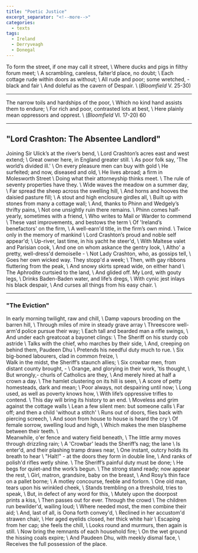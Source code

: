 ```yaml
---
title: "Poetic Justice"
excerpt_separator: "<!--more-->"
categories:
  - texts
tags:
  - Ireland
  - Derryveagh
  - Donegal
---
```


To form the street, if one may call it street,       \\
Where ducks and pigs in filthy forum meet;       \\
A scrambling, careless, falter’d place, no doubt;       \\
Each cottage rude within doors as without;       \\
All rude and poor; some wretched, - black and fair       \\
And doleful as the cavern of Despair.       \\
(_Bloomfield_ V. 25-30)  
<!--more-->

***  
The narrow toils and hardships of the poor,       \\
Which no kind hand assists them to endure;       \\
For rich and poor, contrasted lots at best,       \\
Here plainly mean oppressors and opprest.       \\
(_Bloomfield_ VI. 17-20) 60  

***  
## "Lord Crashton: The Absentee Landlord"  

Joining Sir Ulick’s at the river’s bend,       \\
Lord Crashton’s acres east and west extend;       \\
Great owner here, in England greater still.       \\
As poor folk say, 'The world’s divided ill.'       \\
On every pleasure men can buy with gold       \\
He surfeited; and now, diseased and old,       \\
He lives abroad; a firm in Molesworth Street       \\
Doing what their attorneyship thinks meet.       \\
The rule of seventy properties have they.       \\
Wide waves the meadow on a summer day,       \\
Far spread the sheep across the swelling hill,       \\
And horns and hooves the daisied pasture fill;       \\
A stout and high enclosure girdles all,       \\
Built up with stones from many a cottage wall;       \\
And, thanks to Phinn and Wedgely’s thrifty pains,       \\
Not one unsightly ruin there remains.       \\
Phinn comes half-yearly, sometimes with a friend,       \\
Who writes to Mail or Warder to commend       \\
These vast improvements, and bestows the term       \\
Of 'Ireland’s benefactors' on the firm,       \\
A well-earn'd title, in the firm’s own mind.       \\
Twice only in the memory of mankind       \\
Lord Crashton’s proud and noble self appear'd;       \\
Up-river, last time, in his yacht he steer'd,       \\
With Maltese valet and Parisian cook,       \\
And one on whom askance the gentry look,       \\
Altho' a pretty, well-dress'd demoiselle -       \\
Not Lady Crashton, who, as gossips tell,       \\
Goes her own wicked way. They stopp'd a week;       \\
Then, with gay ribbons fluttering from the peak,       \\
And snowy skirts spread wide, on either hand       \\
The Aphrodite curtsied to the land,       \\
And glided off. My Lord, with gouty legs,       \\
Drinks Baden-Baden water, and life’s dregs,       \\
With cynic jest inlays his black despair,       \\
And curses all things from his easy chair.       \\

***  
### "The Eviction"  

In early morning twilight, raw and chill,       \\
Damp vapours brooding on the barren hill,       \\
Through miles of mire in steady grave array       \\
Threescore well-arm'd police pursue their way;       \\
Each tall and bearded man a rifle swings,       \\
And under each greatcoat a bayonet clings:       \\
The Sheriff on his sturdy cob astride       \\
Talks with the chief, who marches by their side,       \\
And, creeping on behind them, Paudeen Dhu       \\
Pretends his needful duty much to rue.       \\
Six big-boned labourers, clad in common freize,     \\  
Walk in the midst, the Sheriff’s staunch allies;       \\
Six crowbar men, from distant county brought, -       \\
Orange, and glorying in their work, 'tis thought,       \\
But wrongly,- churls of Catholics are they,       \\
And merely hired at half a crown a day.       \\
The hamlet clustering on its hill is seen,       \\
A score of petty homesteads, dark and mean;       \\
Poor always, not despairing until now;       \\
Long used, as well as poverty knows how,       \\
With life’s oppressive trifles to contend.       \\
This day will bring its history to an end.       \\
Moveless and grim against the cottage walls       \\
Lean a few silent men: but someone calls       \\
Far off; and then a child 'without a stitch'       \\
Runs out of doors, flies back with piercing screech,      \\
And soon from house to house is heard the cry       \\
Of female sorrow, swelling loud and high,       \\
Which makes the men blaspheme between their teeth.     \\  
Meanwhile, o'er fence and watery field beneath,       \\
The little army moves through drizzling rain;       \\
A 'Crowbar' leads the Sheriff’s nag; the lane       \\
Is enter'd, and their plashing tramp draws near,       \\
One instant, outcry holds its breath to hear       \\
"Halt!" - at the doors they form in double line,       \\
And ranks of polish'd rifles wetly shine.       \\
The Sheriff’s painful duty must be done;       \\
He begs for quiet-and the work’s begun.       \\
The strong stand ready; now appear the rest,       \\
Girl, matron, grandsire, baby on the breast,       \\
And Rosy’s thin face on a pallet borne;       \\
A motley concourse, feeble and forlorn.       \\
One old man, tears upon his wrinkled cheek,       \\
Stands trembling on a threshold, tries to speak,       \\
But, in defect of any word for this,       \\
Mutely upon the doorpost prints a kiss,       \\
Then passes out for ever. Through the crowd       \\
The children run bewilder'd, wailing loud;       \\
Where needed most, the men combine their aid;       \\
And, last of all, is Oona forth convey'd,       \\
Reclined in her accustom'd strawen chair,       \\
Her aged eyelids closed, her thick white hair       \\
Escaping from her cap; she feels the chill,       \\
Looks round and murmurs, then again is still.       \\
Now bring the remnants of each household fire;       \\
On the wet ground the hissing coals expire;       \\
And Paudeen Dhu, with meekly dismal face,       \\
Receives the full possession of the place.     
